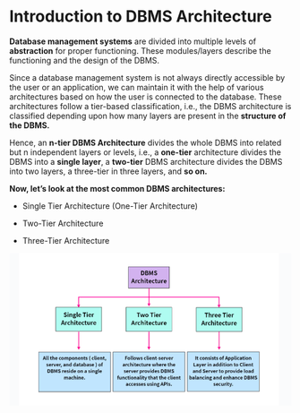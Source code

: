 # Introduction to DBMS Architecture

**Database management systems** are divided into multiple levels of **abstraction** for proper functioning. These modules/layers describe the functioning and the design of the DBMS.


Since a database management system is not always directly accessible by the user or an application, we can maintain it with the help of various architectures based on how the user is connected to the database. These architectures follow a tier-based classification, i.e., the DBMS architecture is classified depending upon how many layers are present in the **structure of the DBMS.**


Hence, an **n-tier DBMS Architecture** divides the whole DBMS into related but n independent layers or levels, i.e., a **one-tier** architecture divides the DBMS into a **single layer**, a **two-tier** DBMS architecture divides the DBMS into two layers, a three-tier in three layers, and **so on.**


**Now, let’s look at the most common DBMS architectures:**

* Single Tier Architecture (One-Tier Architecture)

* Two-Tier Architecture

* Three-Tier Architecture


![loading...](../../images/dbms/dbms_architecture/architecture.png)




